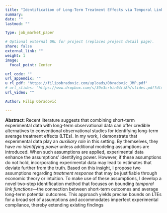 ```yaml
---
title: "Identification of Long-Term Treatment Effects via Temporal Links, Observational, and Experimental Data"
summary:
date: ""
lastmod: ""

Type: job_market_paper

# Optional external URL for project (replaces project detail page).
share: false
external_link: ""
weight: 1
image:
  focal_point: Center

url_code: ""
url_appendix: ""
u rl_pdf: "https://filipobradovic.com/uploads/Obradovic_JMP.pdf"
# url_slides: "https://www.dropbox.com/s/39x3crbir04ri8h/slides.pdf?dl=0"
url_video: ""

Author: Filip Obradović

---
```


**Abstract**: Recent literature suggests that combining short-term experimental data with long-term observational data can offer credible alternatives to conventional observational studies for identifying long-term average treatment effects (LTEs). In my work, I demonstrate that experimental data play an *auxiliary role* in this setting. By themselves, they have *no identifying power* unless additional modeling assumptions are introduced. When such assumptions are applied, experimental data enhance the assumptions' identifying power. However, if these assumptions do not hold, incorporating experimental data may lead to estimates that deviate further from the truth. Based on this insight, I propose two assumptions regarding *treatment response* that may be justifiable through economic theory or intuition. To make use of these assumptions, I develop a novel two-step identification method that focuses on bounding *temporal link functions*—the connection between short-term outcomes and average long-term potential outcomes. This approach yields precise bounds on LTEs for a broad set of assumptions and accommodates imperfect experimental compliance, thereby extending existing findings
